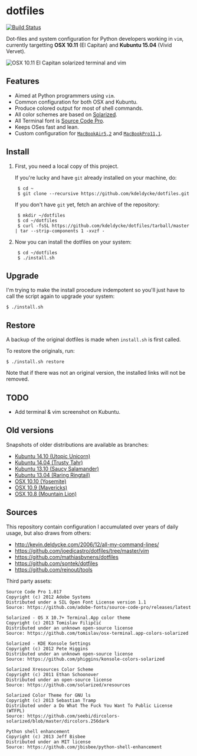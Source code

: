 dotfiles
========

[![Build Status](https://img.shields.io/travis/kdeldycke/maildir-deduplicate/develop.svg?style=flat)](https://travis-ci.org/kdeldycke/dotfiles)

Dot-files and system configuration for Python developers working in `vim`, currently targetting **OSX 10.11** (El Capitan) and **Kubuntu 15.04** (Vivid Vervet).

![OSX 10.11 El Capitan solarized terminal and vim
](https://raw.githubusercontent.com/kdeldycke/dotfiles/master/screenshots/osx-10.11.png)


Features
--------

* Aimed at Python programmers using `vim`.
* Common configuration for both OSX and Kubuntu.
* Produce colored output for most of shell commands.
* All color schemes are based on [Solarized](http://ethanschoonover.com/solarized).
* All Terminal font is [Source Code Pro](https://en.wikipedia.org/wiki/Source_Code_Pro).
* Keeps OSes fast and lean.
* Custom configuration for [`MacBookAir5,2`](http://www.amazon.com/dp/B008GV6QV2/?tag=kevideld-20) 
and [`MacBookPro11,1`](http://www.amazon.com/dp/B0096VBXQE/?tag=kevideld-20).


Install
-------

1. First, you need a local copy of this project.

   If you're lucky and have `git` already installed on your machine, do:

        $ cd ~
        $ git clone --recursive https://github.com/kdeldycke/dotfiles.git

   If you don't have `git` yet, fetch an archive of the repository:

        $ mkdir ~/dotfiles
        $ cd ~/dotfiles
        $ curl -fsSL https://github.com/kdeldycke/dotfiles/tarball/master | tar --strip-components 1 -xvzf -

2. Now you can install the dotfiles on your system:

        $ cd ~/dotfiles
        $ ./install.sh


Upgrade
-------

I'm trying to make the install procedure indempotent so you'll just have to call the script again to upgrade your system:

    $ ./install.sh


Restore
-------

A backup of the original dotfiles is made when `install.sh` is first called.

To restore the originals, run:

    $ ./install.sh restore

Note that if there was not an original version, the installed links will not be removed.


TODO
----

  * Add terminal & vim screenshot on Kubuntu.


Old versions
------------

Snapshots of older distributions are available as branches:

  * [Kubuntu 14.10 (Utopic Unicorn)](https://github.com/kdeldycke/dotfiles/tree/kubuntu-14.10)
  * [Kubuntu 14.04 (Trusty Tahr)](https://github.com/kdeldycke/dotfiles/tree/kubuntu-14.04)
  * [Kubuntu 13.10 (Saucy Salamander)](https://github.com/kdeldycke/dotfiles/tree/kubuntu-13.10)
  * [Kubuntu 13.04 (Raring Ringtail)](https://github.com/kdeldycke/dotfiles/tree/kubuntu-13.04)
  * [OSX 10.10 (Yosemite)](https://github.com/kdeldycke/dotfiles/tree/osx-10.10)
  * [OSX 10.9 (Mavericks)](https://github.com/kdeldycke/dotfiles/tree/osx-10.9)
  * [OSX 10.8 (Mountain Lion)](https://github.com/kdeldycke/dotfiles/tree/osx-10.8)


Sources
-------

This repository contain configuration I accumulated over years of daily usage,
but also draws from others:

  * http://kevin.deldycke.com/2006/12/all-my-command-lines/
  * https://github.com/joedicastro/dotfiles/tree/master/vim
  * https://github.com/mathiasbynens/dotfiles
  * https://github.com/sontek/dotfiles
  * https://github.com/reinout/tools

Third party assets:

    Source Code Pro 1.017
    Copyright (c) 2012 Adobe Systems
    Distributed under a SIL Open Font License version 1.1
    Source: https://github.com/adobe-fonts/source-code-pro/releases/latest

    Solarized - OS X 10.7+ Terminal.App color theme
    Copyright (c) 2013 Tomislav Filipčić
    Distributed under an unknown open-source license
    Source: https://github.com/tomislav/osx-terminal.app-colors-solarized

    Solarized - KDE Konsole Settings
    Copyright (c) 2012 Pete Higgins
    Distributed under an unknown open-source license
    Source: https://github.com/phiggins/konsole-colors-solarized

    Solarized Xresources Color Scheme
    Copyright (c) 2011 Ethan Schoonover
    Distributed under an open-source license
    Source: https://github.com/solarized/xresources

    Solarized Color Theme for GNU ls
    Copyright (c) 2013 Sebastian Tramp
    Distributed under a Do What The Fuck You Want To Public License (WTFPL)
    Source: https://github.com/seebi/dircolors-solarized/blob/master/dircolors.256dark

    Python shell enhancement
    Copyright (c) 2013 Jeff Bisbee
    Distributed under an MIT license
    Source: https://github.com/jbisbee/python-shell-enhancement
